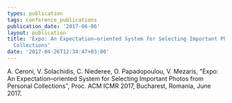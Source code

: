 ```yaml
---
types: publication
tags: conference_publications
publication_date: '2017-06-06'
layout: publication
title: 'Expo: An Expectation–oriented System for Selecting Important Photos from Personal
  Collections'
date: '2017-04-26T12:34:47+03:00'
---
```

<p><span lang="EN-US">A. Ceroni, V. Solachidis, C. Niederee, O. Papadopoulou, V. Mezaris, "Expo: An Expectation–oriented System for Selecting Important Photos from Personal Collections", Proc. ACM ICMR 2017, Bucharest, Romania, June 2017.</span></p>
